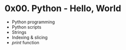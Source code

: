 # 0x00. Python - Hello, World

- Python programming
- Python scripts
- Strings
- Indexing & slicing
- _print_ function
